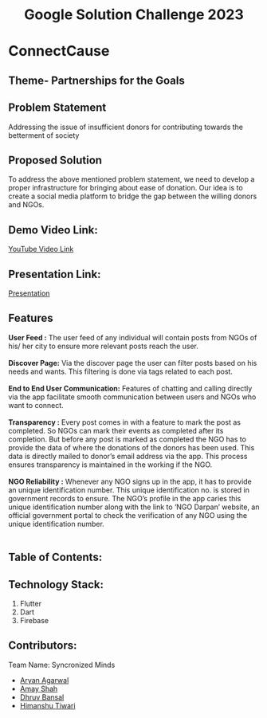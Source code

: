 <h1 align="center">Google Solution Challenge 2023</h1>
<p align="center">
</p>


# ConnectCause        

## Theme- Partnerships for the Goals

## Problem Statement
Addressing the issue of insufficient donors for contributing towards the betterment of society

## Proposed Solution
To address the above mentioned problem statement, we need to develop a proper infrastructure for bringing about ease of donation. Our idea is to create a social media platform to bridge the gap between the willing donors and NGOs.



## Demo Video Link:
  <a href="https://youtu.be/MT_SmNTJi8g">YouTube Video Link</a>
  
## Presentation Link:
  <a href="https://1drv.ms/p/s!AkXkNHgfp_ltgv5ceQ8umveBbcfZRw?e=j5ljFX">Presentation</a>



## Features

<b>User Feed :</b> The user feed of any individual will contain posts from NGOs of his/ her city to ensure more relevant posts reach the user.<br><br>
<b>Discover Page:</b> Via the discover page the user can filter posts based on his needs and wants. This filtering is done via tags related to each post.<br><br>
<b>End to End User Communication:</b> Features of chatting and calling directly via the app facilitate smooth communication between users and NGOs who want to connect.<br><br>
<b>Transparency :</b> Every post comes in with a feature to mark the post as completed. So NGOs can mark their events as completed after its completion. But before any post is marked as completed the NGO has to provide the data of where the donations of the donors has been used. This data is directly mailed to donor’s email address via the app. This process ensures transparency is maintained in the working if the NGO.<br><br>
<b>NGO Reliability :</b> Whenever any NGO signs up in the app, it has to provide an unique identification number. This unique identification no. is stored in government records to ensure. The NGO’s profile in the app caries this unique identification number along with the link to ‘NGO Darpan’ website, an official government portal to check the verification of any NGO using the unique identification number.<br><br>

  
  
## Table of Contents:

## Technology Stack:
  1) Flutter
  2) Dart
  3) Firebase
  

## Contributors:

Team Name: Syncronized Minds

* [Aryan Agarwal](https://github.com/ar-ag)
* [Amay Shah](https://github.com/Annoyshah)
* [Dhruv Bansal](https://github.com/dhruv8088)
* [Himanshu Tiwari](https://github.com/himxnshutiwari)



